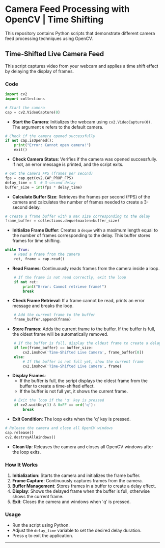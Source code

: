 # Camera Feed Processing with OpenCV | Time Shifting

This repository contains Python scripts that demonstrate different camera feed processing techniques using OpenCV. 

## Time-Shifted Live Camera Feed

This script captures video from your webcam and applies a time shift effect by delaying the display of frames.

### Code

```python
import cv2
import collections

# Start the camera
cap = cv2.VideoCapture(0)
```

- **Start the Camera**: Initializes the webcam using `cv2.VideoCapture(0)`. The argument `0` refers to the default camera.

```python
# Check if the camera opened successfully
if not cap.isOpened():
    print("Error: Cannot open camera!")
    exit()
```

- **Check Camera Status**: Verifies if the camera was opened successfully. If not, an error message is printed, and the script exits.

```python
# Get the camera FPS (frames per second)
fps = cap.get(cv2.CAP_PROP_FPS)
delay_time = 3  # 3-second delay
buffer_size = int(fps * delay_time)
```

- **Calculate Buffer Size**: Retrieves the frames per second (FPS) of the camera and calculates the number of frames needed to create a 3-second delay.

```python
# Create a frame buffer with a max size corresponding to the delay
frame_buffer = collections.deque(maxlen=buffer_size)
```

- **Initialize Frame Buffer**: Creates a `deque` with a maximum length equal to the number of frames corresponding to the delay. This buffer stores frames for time shifting.

```python
while True:
    # Read a frame from the camera
    ret, frame = cap.read()
```

- **Read Frames**: Continuously reads frames from the camera inside a loop.

```python
    # If the frame is not read correctly, exit the loop
    if not ret:
        print("Error: Cannot retrieve frame!")
        break
```

- **Check Frame Retrieval**: If a frame cannot be read, prints an error message and breaks the loop.

```python
    # Add the current frame to the buffer
    frame_buffer.append(frame)
```

- **Store Frames**: Adds the current frame to the buffer. If the buffer is full, the oldest frame will be automatically removed.

```python
    # If the buffer is full, display the oldest frame to create a delay effect
    if len(frame_buffer) == buffer_size:
        cv2.imshow('Time-Shifted Live Camera', frame_buffer[0])
    else:
        # If the buffer is not full yet, show the current frame
        cv2.imshow('Time-Shifted Live Camera', frame)
```

- **Display Frames**: 
  - If the buffer is full, the script displays the oldest frame from the buffer to create a time-shifted effect.
  - If the buffer is not full yet, it shows the current frame.

```python
    # Exit the loop if the 'q' key is pressed
    if cv2.waitKey(1) & 0xFF == ord('q'):
        break
```

- **Exit Condition**: The loop exits when the 'q' key is pressed.

```python
# Release the camera and close all OpenCV windows
cap.release()
cv2.destroyAllWindows()
```

- **Clean Up**: Releases the camera and closes all OpenCV windows after the loop exits.

### How It Works

1. **Initialization**: Starts the camera and initializes the frame buffer.
2. **Frame Capture**: Continuously captures frames from the camera.
3. **Buffer Management**: Stores frames in a buffer to create a delay effect.
4. **Display**: Shows the delayed frame when the buffer is full, otherwise shows the current frame.
5. **Exit**: Closes the camera and windows when 'q' is pressed.

### Usage

- Run the script using Python.
- Adjust the `delay_time` variable to set the desired delay duration.
- Press `q` to exit the application.

---

